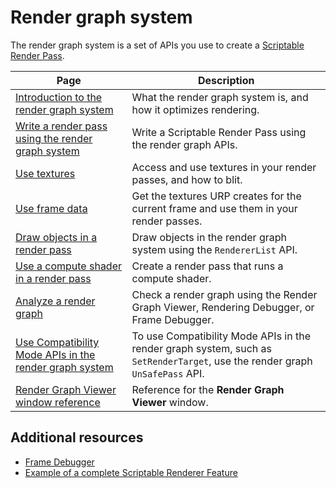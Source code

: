 # Render graph system

The render graph system is a set of APIs you use to create a [Scriptable Render Pass](renderer-features/scriptable-render-passes.md).

|Page|Description|
|-|-|
|[Introduction to the render graph system](render-graph-introduction.md)|What the render graph system is, and how it optimizes rendering.|
|[Write a render pass using the render graph system](render-graph-write-render-pass.md)|Write a Scriptable Render Pass using the render graph APIs.|
|[Use textures](working-with-textures.md)|Access and use textures in your render passes, and how to blit.|
|[Use frame data](render-graph-frame-data.md)|Get the textures URP creates for the current frame and use them in your render passes.|
|[Draw objects in a render pass](render-graph-draw-objects-in-a-pass.md)|Draw objects in the render graph system using the `RendererList` API.|
|[Use a compute shader in a render pass](render-graph-compute-shader.md)|Create a render pass that runs a compute shader.|
|[Analyze a render graph](render-graph-view.md)|Check a render graph using the Render Graph Viewer, Rendering Debugger, or Frame Debugger.|
|[Use Compatibility Mode APIs in the render graph system](render-graph-unsafe-pass.md)|To use Compatibility Mode APIs in the render graph system, such as `SetRenderTarget`, use the render graph `UnSafePass` API.|
|[Render Graph Viewer window reference](render-graph-viewer-reference.md)|Reference for the **Render Graph Viewer** window.|

## Additional resources

- [Frame Debugger](https://docs.unity3d.com/2023.3/Documentation/Manual/frame-debugger-window.html)
- [Example of a complete Scriptable Renderer Feature](renderer-features/create-custom-renderer-feature.md)
